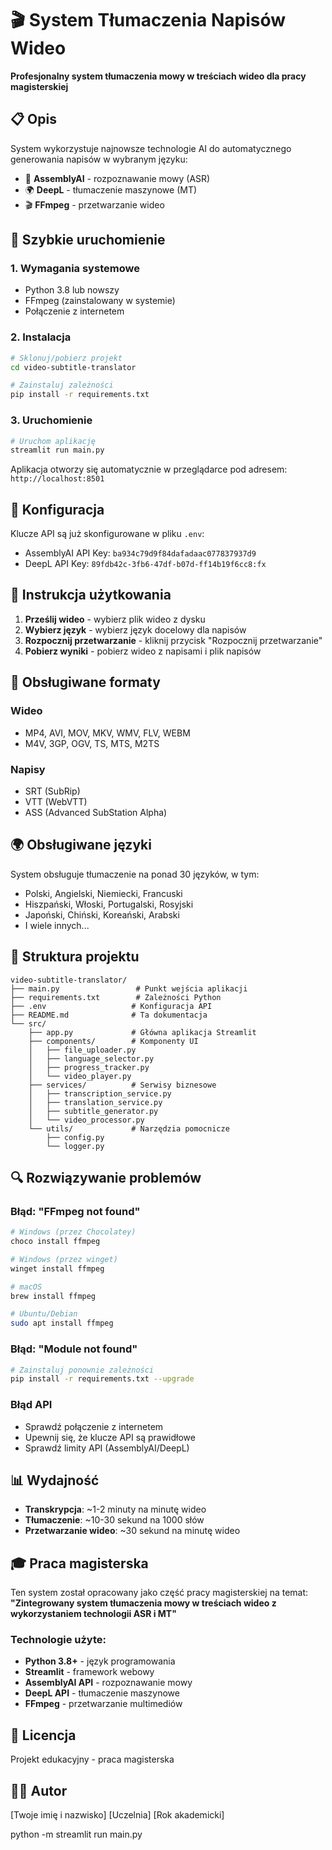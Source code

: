 # 🎬 System Tłumaczenia Napisów Wideo

**Profesjonalny system tłumaczenia mowy w treściach wideo dla pracy magisterskiej**

## 📋 Opis

System wykorzystuje najnowsze technologie AI do automatycznego generowania napisów w wybranym języku:
- 🎤 **AssemblyAI** - rozpoznawanie mowy (ASR)
- 🌍 **DeepL** - tłumaczenie maszynowe (MT)
- 🎬 **FFmpeg** - przetwarzanie wideo

## 🚀 Szybkie uruchomienie

### 1. Wymagania systemowe
- Python 3.8 lub nowszy
- FFmpeg (zainstalowany w systemie)
- Połączenie z internetem

### 2. Instalacja

```bash
# Sklonuj/pobierz projekt
cd video-subtitle-translator

# Zainstaluj zależności
pip install -r requirements.txt
```

### 3. Uruchomienie

```bash
# Uruchom aplikację
streamlit run main.py
```

Aplikacja otworzy się automatycznie w przeglądarce pod adresem: `http://localhost:8501`

## 🔧 Konfiguracja

Klucze API są już skonfigurowane w pliku `.env`:
- AssemblyAI API Key: `ba934c79d9f84dafadaac077837937d9`
- DeepL API Key: `89fdb42c-3fb6-47df-b07d-ff14b19f6cc8:fx`

## 📖 Instrukcja użytkowania

1. **Prześlij wideo** - wybierz plik wideo z dysku
2. **Wybierz język** - wybierz język docelowy dla napisów
3. **Rozpocznij przetwarzanie** - kliknij przycisk "Rozpocznij przetwarzanie"
4. **Pobierz wyniki** - pobierz wideo z napisami i plik napisów

## 🎯 Obsługiwane formaty

### Wideo
- MP4, AVI, MOV, MKV, WMV, FLV, WEBM
- M4V, 3GP, OGV, TS, MTS, M2TS

### Napisy
- SRT (SubRip)
- VTT (WebVTT)
- ASS (Advanced SubStation Alpha)

## 🌍 Obsługiwane języki

System obsługuje tłumaczenie na ponad 30 języków, w tym:
- Polski, Angielski, Niemiecki, Francuski
- Hiszpański, Włoski, Portugalski, Rosyjski
- Japoński, Chiński, Koreański, Arabski
- I wiele innych...

## 📁 Struktura projektu

```
video-subtitle-translator/
├── main.py                 # Punkt wejścia aplikacji
├── requirements.txt        # Zależności Python
├── .env                   # Konfiguracja API
├── README.md              # Ta dokumentacja
└── src/
    ├── app.py             # Główna aplikacja Streamlit
    ├── components/        # Komponenty UI
    │   ├── file_uploader.py
    │   ├── language_selector.py
    │   ├── progress_tracker.py
    │   └── video_player.py
    ├── services/          # Serwisy biznesowe
    │   ├── transcription_service.py
    │   ├── translation_service.py
    │   ├── subtitle_generator.py
    │   └── video_processor.py
    └── utils/             # Narzędzia pomocnicze
        ├── config.py
        └── logger.py
```

## 🔍 Rozwiązywanie problemów

### Błąd: "FFmpeg not found"
```bash
# Windows (przez Chocolatey)
choco install ffmpeg

# Windows (przez winget)
winget install ffmpeg

# macOS
brew install ffmpeg

# Ubuntu/Debian
sudo apt install ffmpeg
```

### Błąd: "Module not found"
```bash
# Zainstaluj ponownie zależności
pip install -r requirements.txt --upgrade
```

### Błąd API
- Sprawdź połączenie z internetem
- Upewnij się, że klucze API są prawidłowe
- Sprawdź limity API (AssemblyAI/DeepL)

## 📊 Wydajność

- **Transkrypcja**: ~1-2 minuty na minutę wideo
- **Tłumaczenie**: ~10-30 sekund na 1000 słów
- **Przetwarzanie wideo**: ~30 sekund na minutę wideo

## 🎓 Praca magisterska

Ten system został opracowany jako część pracy magisterskiej na temat:
**"Zintegrowany system tłumaczenia mowy w treściach wideo z wykorzystaniem technologii ASR i MT"**

### Technologie użyte:
- **Python 3.8+** - język programowania
- **Streamlit** - framework webowy
- **AssemblyAI API** - rozpoznawanie mowy
- **DeepL API** - tłumaczenie maszynowe
- **FFmpeg** - przetwarzanie multimediów

## 📝 Licencja

Projekt edukacyjny - praca magisterska

## 👨‍💻 Autor

[Twoje imię i nazwisko]
[Uczelnia]
[Rok akademicki]

python -m streamlit run main.py
